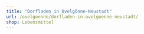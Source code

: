 ```yaml
---
title: "Dorfladen in Ovelgönne-Neustadt"
url: /ovelgoenne/dorfladen-in-ovelgoenne-neustadt/
shop: Lebensmittel
---
```


